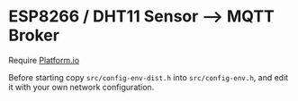 # ESP8266 / DHT11 Sensor --> MQTT Broker

Require [Platform.io](https://platformio.org/)

Before starting copy `src/config-env-dist.h` into `src/config-env.h`, and edit it with your own network configuration.
